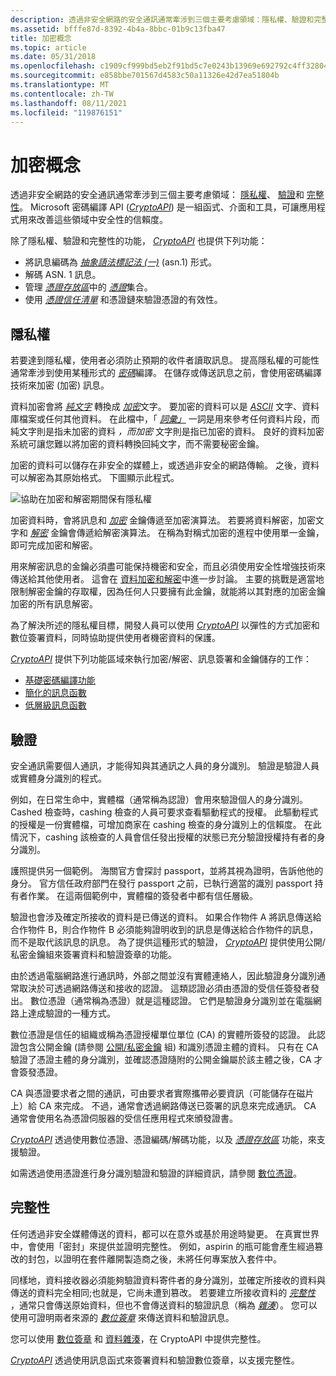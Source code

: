 ```yaml
---
description: 透過非安全網路的安全通訊通常牽涉到三個主要考慮領域：隱私權、驗證和完整性。
ms.assetid: bfffe87d-8392-4b4a-8bbc-01b9c13fba47
title: 加密概念
ms.topic: article
ms.date: 05/31/2018
ms.openlocfilehash: c1909cf999bd5eb2f91bd5c7e0243b13969e692792c4ff32804e7c9a7d2940b9
ms.sourcegitcommit: e858bbe701567d4583c50a11326e42d7ea51804b
ms.translationtype: MT
ms.contentlocale: zh-TW
ms.lasthandoff: 08/11/2021
ms.locfileid: "119876151"
---
```

# <a name="cryptography-concepts"></a>加密概念

透過非安全網路的安全通訊通常牽涉到三個主要考慮領域： [隱私權](#privacy)、 [驗證](#authentication)和 [完整性](#integrity)。 Microsoft 密碼編譯 API ([*CryptoAPI*](../secgloss/c-gly.md)) 是一組函式、介面和工具，可讓應用程式用來改善這些領域中安全性的信賴度。

除了隱私權、驗證和完整性的功能， [*CryptoAPI*](../secgloss/c-gly.md) 也提供下列功能：

-   將訊息編碼為 [*抽象語法標記法 (一)*](../secgloss/a-gly.md) (asn.1) 形式。
-   解碼 ASN. 1 訊息。
-   管理 [*憑證存放區*](../secgloss/c-gly.md)中的 [*憑證*](../secgloss/c-gly.md)集合。
-   使用 [*憑證信任清單*](../secgloss/c-gly.md) 和憑證鏈來驗證憑證的有效性。

## <a name="privacy"></a>隱私權

若要達到隱私權，使用者必須防止預期的收件者讀取訊息。 提高隱私權的可能性通常牽涉到使用某種形式的 [*密碼*](../secgloss/c-gly.md)編譯。 在儲存或傳送訊息之前，會使用密碼編譯技術來加密 (加密) 訊息。

資料加密會將 [*純文字*](../secgloss/p-gly.md) 轉換成 [*加密*](../secgloss/c-gly.md)文字。 要加密的資料可以是 [*ASCII*](../secgloss/a-gly.md) 文字、資料庫檔案或任何其他資料。 在此檔中，「 [*詞彙」*](../secgloss/m-gly.md) 一詞是用來參考任何資料片段，而純文字則是指未加密的資料 *，而加密* 文字則是指已加密的資料。 良好的資料加密系統可讓您難以將加密的資料轉換回純文字，而不需要秘密金鑰。

加密的資料可以儲存在非安全的媒體上，或透過非安全的網路傳輸。 之後，資料可以解密為其原始格式。 下圖顯示此程式。

![協助在加密和解密期間保有隱私權](images/capi01.png)

加密資料時，會將訊息和 [*加密*](../secgloss/e-gly.md) 金鑰傳遞至加密演算法。 若要將資料解密，加密文字和 [*解密*](../secgloss/d-gly.md) 金鑰會傳遞給解密演算法。 在稱為對稱式加密的進程中使用單一金鑰，即可完成加密和解密。

用來解密訊息的金鑰必須盡可能保持機密和安全，而且必須使用安全性增強技術來傳送給其他使用者。 這會在 [資料加密和解密](data-encryption-and-decryption.md)中進一步討論。 主要的挑戰是適當地限制解密金鑰的存取權，因為任何人只要擁有此金鑰，就能將以其對應的加密金鑰加密的所有訊息解密。

為了解決所述的隱私權目標，開發人員可以使用 [*CryptoAPI*](../secgloss/c-gly.md) 以彈性的方式加密和數位簽署資料，同時協助提供使用者機密資料的保護。

[*CryptoAPI*](../secgloss/c-gly.md) 提供下列功能區域來執行加密/解密、訊息簽署和金鑰儲存的工作：

-   [基礎密碼編譯功能](cryptography-functions.md)
-   [簡化的訊息函數](cryptography-functions.md)
-   [低層級訊息函數](cryptography-functions.md)

## <a name="authentication"></a>驗證

安全通訊需要個人通訊，才能得知與其通訊之人員的身分識別。 驗證是驗證人員或實體身分識別的程式。

例如，在日常生命中，實體檔（通常稱為認證）會用來驗證個人的身分識別。 Cashed 檢查時，cashing 檢查的人員可要求查看驅動程式的授權。 此驅動程式的授權是一份實體檔，可增加商家在 cashing 檢查的身分識別上的信賴度。 在此情況下，cashing 該檢查的人員會信任發出授權的狀態已充分驗證授權持有者的身分識別。

護照提供另一個範例。 海關官方會探討 passport，並將其視為證明，告訴他他的身分。 官方信任政府部門在發行 passport 之前，已執行適當的識別 passport 持有者作業。 在這兩個範例中，實體檔的簽發者中都有信任層級。

驗證也會涉及確定所接收的資料是已傳送的資料。 如果合作物件 A 將訊息傳送給合作物件 B，則合作物件 B 必須能夠證明收到的訊息是傳送給合作物件的訊息，而不是取代該訊息的訊息。 為了提供這種形式的驗證， [*CryptoAPI*](../secgloss/c-gly.md) 提供使用公開/私密金鑰組來簽署資料和驗證簽章的功能。

由於透過電腦網路進行通訊時，外部之間並沒有實體連絡人，因此驗證身分識別通常取決於可透過網路傳送和接收的認證。 這類認證必須由憑證的受信任簽發者發出。 數位憑證（通常稱為憑證）就是這種認證。 它們是驗證身分識別並在電腦網路上達成驗證的一種方式。

數位憑證是信任的組織或稱為憑證授權單位單位 (CA) 的實體所簽發的認證。 此認證包含公開金鑰 (請參閱 [公開/私密金鑰](public-private-key-pairs.md) 組) 和識別憑證主體的資料。 只有在 CA 驗證了憑證主體的身分識別，並確認憑證隨附的公開金鑰屬於該主體之後，CA 才會簽發憑證。

CA 與憑證要求者之間的通訊，可由要求者實際攜帶必要資訊（可能儲存在磁片上）給 CA 來完成。 不過，通常會透過網路傳送已簽署的訊息來完成通訊。 CA 通常會使用名為憑證伺服器的受信任應用程式來頒發證書。

[*CryptoAPI*](../secgloss/c-gly.md) 透過使用數位憑證、憑證編碼/解碼功能，以及 [*憑證存放區*](../secgloss/c-gly.md) 功能，來支援驗證。

如需透過使用憑證進行身分識別驗證和驗證的詳細資訊，請參閱 [數位憑證](digital-certificates.md)。

## <a name="integrity"></a>完整性

任何透過非安全媒體傳送的資料，都可以在意外或基於用途時變更。 在真實世界中，會使用「密封」來提供並證明完整性。 例如，aspirin 的瓶可能會產生經過篡改的封包，以證明在套件離開製造商之後，未將任何專案放入套件中。

同樣地，資料接收器必須能夠驗證資料寄件者的身分識別，並確定所接收的資料與傳送的資料完全相同;也就是，它尚未遭到篡改。 若要建立所接收資料的 [*完整性*](../secgloss/i-gly.md) ，通常只會傳送原始資料，但也不會傳送資料的驗證訊息（稱為 [*雜湊*](../secgloss/h-gly.md)）。 您可以使用可證明兩者來源的 [*數位簽章*](../secgloss/d-gly.md) 來傳送資料和驗證訊息。

您可以使用 [數位簽章](digital-signatures.md) 和 [資料雜湊](data-hashes.md)，在 CryptoAPI 中提供完整性。

[*CryptoAPI*](../secgloss/c-gly.md) 透過使用訊息函式來簽署資料和驗證數位簽章，以支援完整性。

 

 
